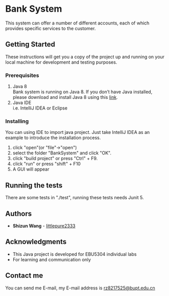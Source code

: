 # Bank System

This system can offer a number of different accounts, each of which provides specific services to the customer.

## Getting Started

These instructions will get you a copy of the project up and running on your local machine for development and testing purposes.

### Prerequisites

1. Java 8  
   Bank system is running on Java 8. If you don’t have Java installed, please download and install Java 8 using this [link](https://java.com/en/download/).
2. Java IDE  
   i.e. IntelliJ IDEA or Eclipse

### Installing

You can using IDE to import java project. Just take IntelliJ IDEA as an example to introduce the installation process.

1. click "open"(or "file"->"open")
2. select the folder "BankSystem" and click "OK".
3. click "build project" or press "Ctrl" + F9.
4. click "run" or press "shift" + F10
5. A GUI will appear

## Running the tests

There are some tests in "./test", running these tests needs Junit 5.

## Authors

* **Shizun Wang** - [littlepure2333](https://github.com/littlepure2333)

## Acknowledgments

* This Java project is developed for EBU5304 individual labs
* For learning and communication only

## Contact me

You can send me E-mail, my E-mail address is 
[rz8217525@bupt.edu.cn](rz8217525@bupt.edu.cn)

